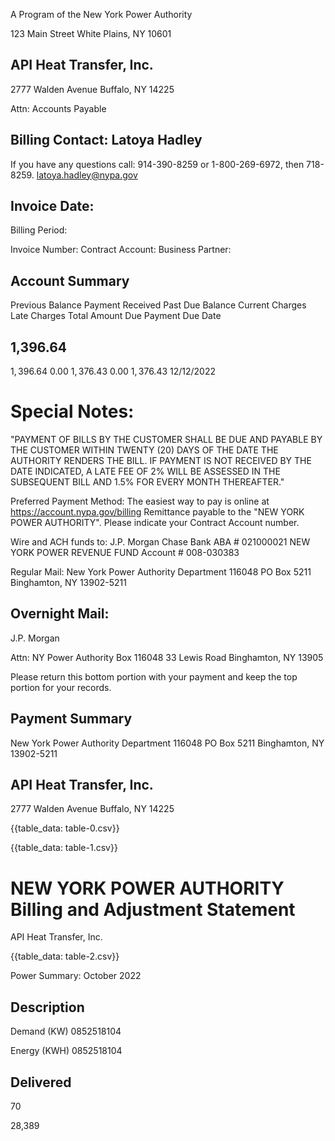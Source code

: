 A Program of the New York Power Authority

123 Main Street
White Plains, NY 10601

## API Heat Transfer, Inc.

2777 Walden Avenue
Buffalo, NY 14225

Attn: Accounts Payable

## Billing Contact: Latoya Hadley

If you have any questions call: 914-390-8259
or 1-800-269-6972, then 718-8259.
latoya.hadley@nypa.gov

## Invoice Date:

Billing Period:

Invoice Number:
Contract Account:
Business Partner:

## Account Summary

Previous Balance
Payment Received
Past Due Balance
Current Charges
Late Charges
Total Amount Due
Payment Due Date

## 1,396.64

$1,396.64$
$0.00$
$1,376.43$
$0.00$
$1,376.43$
12/12/2022

# Special Notes: 

"PAYMENT OF BILLS BY THE CUSTOMER SHALL BE DUE AND PAYABLE BY THE CUSTOMER WITHIN TWENTY (20) DAYS OF THE DATE THE AUTHORITY RENDERS THE BILL. IF PAYMENT IS NOT RECEIVED BY THE DATE INDICATED, A LATE FEE OF 2\% WILL BE ASSESSED IN THE SUBSEQUENT BILL AND 1.5\% FOR EVERY MONTH THEREAFTER."

Preferred Payment Method: The easiest way to pay is online at https://account.nypa.gov/billing Remittance payable to the "NEW YORK POWER AUTHORITY". Please indicate your Contract Account number.

Wire and ACH funds to:
J.P. Morgan Chase Bank ABA \# 021000021 NEW YORK POWER REVENUE FUND Account \# 008-030383

Regular Mail:
New York Power Authority
Department 116048
PO Box 5211
Binghamton, NY 13902-5211

## Overnight Mail:

J.P. Morgan

Attn: NY Power Authority Box 116048
33 Lewis Road
Binghamton, NY 13905

Please return this bottom portion with your payment and keep the top portion for your records.

## Payment Summary

New York Power Authority
Department 116048
PO Box 5211
Binghamton, NY 13902-5211

## API Heat Transfer, Inc.

2777 Walden Avenue
Buffalo, NY 14225

{{table_data: table-0.csv}}

{{table_data: table-1.csv}}

# NEW YORK POWER AUTHORITY <br> Billing and Adjustment Statement 

API Heat Transfer, Inc.

{{table_data: table-2.csv}}

Power Summary: October 2022

## Description

Demand (KW)
0852518104

Energy (KWH)
0852518104

## Delivered

70

28,389
